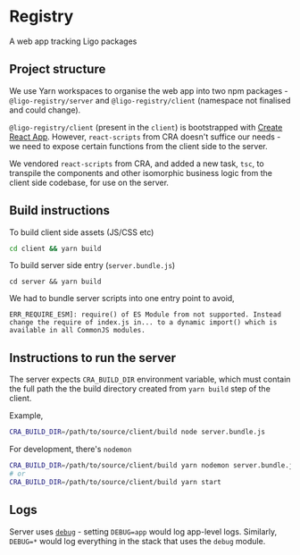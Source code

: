 # Registry

A web app tracking Ligo packages

## Project structure

We use Yarn workspaces to organise the web app into two npm packages -
`@ligo-registry/server` and `@ligo-registry/client` (namespace not
finalised and could change).

`@ligo-registry/client` (present in the `client`) is bootstrapped with
[Create React App](https://create-react-app.dev/). However,
`react-scripts` from CRA doesn't suffice our needs - we need to expose
certain functions from the client side to the server.

We vendored `react-scripts` from CRA, and added a new task, `tsc`, to
transpile the components and other isomorphic business logic from the
client side codebase, for use on the server.

## Build instructions

To build client side assets (JS/CSS etc)

```sh
cd client && yarn build
```

To build server side entry (`server.bundle.js`)

```
cd server && yarn build
```

We had to bundle server scripts into one entry point to avoid,

```
ERR_REQUIRE_ESM]: require() of ES Module from not supported. Instead
change the require of index.js in... to a dynamic import() which is
available in all CommonJS modules.
```

## Instructions to run the server

The server expects `CRA_BUILD_DIR` environment variable, which must
contain the full path the the build directory created from `yarn
build` step of the client.

Example,

```sh
CRA_BUILD_DIR=/path/to/source/client/build node server.bundle.js
```

For development, there's `nodemon`

```sh
CRA_BUILD_DIR=/path/to/source/client/build yarn nodemon server.bundle.js
# or
CRA_BUILD_DIR=/path/to/source/client/build yarn start
```

## Logs
Server uses [`debug`](https://www.npmjs.com/package/debug) - setting
`DEBUG=app` would log app-level logs. Similarly, `DEBUG=*` would log
everything in the stack that uses the `debug` module.
